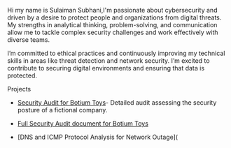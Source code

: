 Hi my name is Sulaiman Subhani,I'm passionate about cybersecurity and driven by a desire to protect people and organizations from digital threats. My strengths in analytical thinking, problem-solving, and communication allow me to tackle complex security challenges and work effectively with diverse teams.

I’m committed to ethical practices and continuously improving my technical skills in areas like threat detection and network security. I’m excited to contribute to securing digital environments and ensuring that data is protected.

Projects
- [Security Audit for Botium Toys](https://github.com/Aizensosuke13/security-audit)- Detailed audit assessing the security posture of a fictional company.
- [Full Security Audit document for Botium Toys](https://github.com/Aizensosuke13/security-audit/blob/main/Controls%20and%20compliance%20checklist.pdf)

- [DNS and ICMP Protocol Analysis for Network Outage](
  





